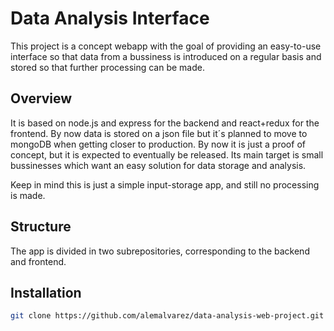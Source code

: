 # Data Analysis Interface

This project is a concept webapp with the goal of providing an easy-to-use interface so that data from a bussiness is introduced on a regular basis and stored so that further processing can be made.

## Overview

It is based on node.js and express for the backend and react+redux for the frontend. By now data is stored on a json file but it´s planned to move to mongoDB when getting closer to production. By now it is just a proof of concept, but it is expected to eventually be released. Its main target is small bussinesses which want an easy solution for data storage and analysis.

Keep in mind this is just a simple input-storage app, and still no processing is made. 

## Structure

The app is divided in two subrepositories, corresponding to the backend and frontend.

## Installation

```bash
git clone https://github.com/alemalvarez/data-analysis-web-project.git
```

